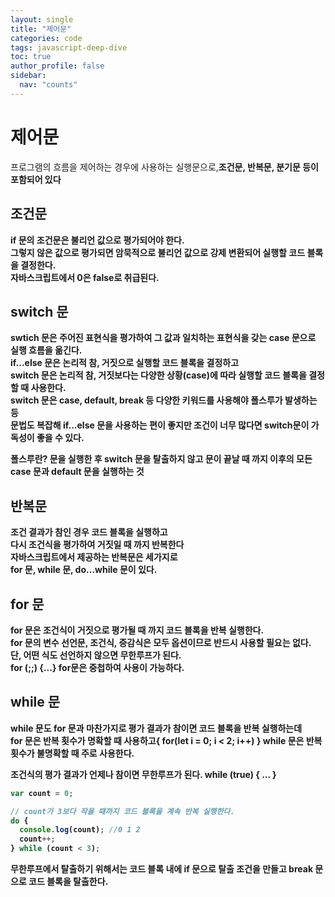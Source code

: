 ```yaml
---
layout: single
title: "제어문"
categories: code
tags: javascript-deep-dive
toc: true
author_profile: false
sidebar:
  nav: "counts"
---
```


# 제어문

프로그램의 흐름을 제어하는 경우에 사용하는 실행문으로,<strong>조건문, 반복문</srtong>, 분기문 등이 포함되어 있다

## 조건문

if 문의 조건문은 불리언 값으로 평가되어야 한다.<br>
그렇지 않은 값으로 평가되면 암묵적으로 불리언 값으로
강제 변환되어 실행할 코드 블록을 결정한다.<br>
자바스크립트에서 0은 false로 취급된다.

## switch 문

swtich 문은 주어진 표현식을 평가하여 그 값과 일치하는 표현식을 갖는 case 문으로 실행 흐름을 옮긴다.<br>
if...else 문은 논리적 참, 거짓으로 실행할 코드 블록을 결정하고<br>
switch 문은 논리적 참, 거짓보다는 다양한 상황(case)에 따라 실행할 코드 블록을 결정할 때 사용한다.<br>
switch 문은 <strong>case, default, break</strong> 등 다양한 키워드를 사용해야 폴스루가 발생하는 등<br>
문법도 복잡해 if...else 문을 사용하는 편이 좋지만
조건이 너무 많다면 switch문이 가독성이 좋을 수 있다.

폴스루란? 문을 실행한 후 switch 문을 탈출하지 않고 문이 끝날 때 까지 이후의 모든 case 문과 default 문을
실행하는 것

## 반복문

조건 결과가 참인 경우 코드 블록을 실행하고<br>
다시 조건식을 평가하여 거짓일 때 까지 반복한다<br>
자바스크립트에서 제공하는 반복문은 세가지로<br>
<strong>for 문, while 문, do...while 문</strong>이 있다.

## for 문

for 문은 조건식이 거짓으로 평가될 때 까지 코드 블록을 반복 실행한다.<br>
for 문의 변수 선언문, 조건식, 증감식은 모두 옵션이므로 반드시 사용할 필요는 없다.<br>
단, 어떤 식도 선언하지 않으면 무한루프가 된다.<br>
for (;;) {...}
for문은 중첩하여 사용이 가능하다.

## while 문

while 문도 for 문과 마찬가지로 평가 결과가 참이면 코드 블록을 반복 실행하는데<br>
for 문은 반복 횟수가 명확할 때 사용하고{ for(let i = 0; i < 2; i++) }
while 문은 반복 횟수가 불명확할 때 주로 사용한다.

조건식의 평가 결과가 언제나 참이면 무한루프가 된다.
while (true) { ... }

```javascript
var count = 0;

// count가 3보다 작을 때까지 코드 블록을 계속 반복 실행한다.
do {
  console.log(count); //0 1 2
  count++;
} while (count < 3);
```

무한루프에서 탈출하기 위해서는 코드 블록 내에 if 문으로 탈출 조건을 만들고
break 문으로 코드 블록을 탈출한다.
